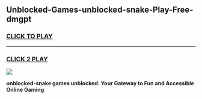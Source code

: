 
## Unblocked-Games-unblocked-snake-Play-Free-dmgpt
<h3>
<a href="https://premium76.site?title=unblocked-snake&ref=23A">CLICK TO PLAY</a></h3>
<hr>

<h3>
<a href="https://premium76.site?title=unblocked-snake&ref=23A">CLICK 2 PLAY</a>
  
</h3>

<a href="https://premium76.site?title=unblocked-snake&ref=23A"><img src="https://clearcache.store/games.png"></a>


**unblocked-snake games unblocked: Your Gateway to Fun and Accessible Online Gaming**
